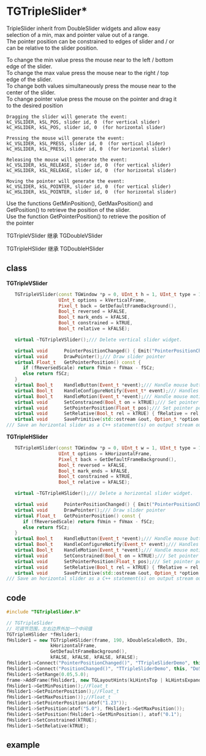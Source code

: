 <!-- TGTripleSlider.md --- 
;; 
;; Description: 
;; Author: Hongyi Wu(吴鸿毅)
;; Email: wuhongyi@qq.com 
;; Created: 二 11月  8 20:49:32 2016 (+0800)
;; Last-Updated: 三 9月 16 11:16:57 2020 (+0800)
;;           By: Hongyi Wu(吴鸿毅)
;;     Update #: 3
;; URL: http://wuhongyi.cn -->

# TGTripleSlider*

TripleSlider inherit from DoubleSlider widgets and allow easy        
selection of a min, max and pointer value out of a range.            
The pointer position can be constrained to edges of slider and / or  
can be relative to the slider position.                              

To change the min value press the mouse near to the left / bottom    
edge of the slider.                                                  
To change the max value press the mouse near to the right / top      
edge of the slider.                                                  
To change both values simultaneously press the mouse near to the     
center of the slider.                                                
To change pointer value press the mouse on the pointer and drag it   
to the desired position                                              

```
Dragging the slider will generate the event:                         
kC_VSLIDER, kSL_POS, slider id, 0  (for vertical slider)             
kC_HSLIDER, kSL_POS, slider id, 0  (for horizontal slider)           
                                                                     
Pressing the mouse will generate the event:                          
kC_VSLIDER, kSL_PRESS, slider id, 0  (for vertical slider)           
kC_HSLIDER, kSL_PRESS, slider id, 0  (for horizontal slider)         
                                                                     
Releasing the mouse will generate the event:                         
kC_VSLIDER, kSL_RELEASE, slider id, 0  (for vertical slider)         
kC_HSLIDER, kSL_RELEASE, slider id, 0  (for horizontal slider)       
                                                                     
Moving the pointer will generate the event:                          
kC_VSLIDER, kSL_POINTER, slider id, 0  (for vertical slider)         
kC_HSLIDER, kSL_POINTER, slider id, 0  (for horizontal slider)       
```

Use the functions GetMinPosition(), GetMaxPosition() and             
GetPosition() to retrieve the position of the slider.                
Use the function GetPointerPosition() to retrieve the position of    
the pointer


TGTripleVSlider 继承 TGDoubleVSlider

TGTripleHSlider 继承 TGDoubleHSlider


## class

**TGTripleVSlider**

```cpp
   TGTripleVSlider(const TGWindow *p = 0, UInt_t h = 1, UInt_t type = 1, Int_t id = -1,
                   UInt_t options = kVerticalFrame,
                   Pixel_t back = GetDefaultFrameBackground(),
                   Bool_t reversed = kFALSE,
                   Bool_t mark_ends = kFALSE,
                   Bool_t constrained = kTRUE,
                   Bool_t relative = kFALSE);

   virtual ~TGTripleVSlider();/// Delete vertical slider widget.

   virtual void      PointerPositionChanged() { Emit("PointerPositionChanged()"); } //*SIGNAL*
   virtual void      DrawPointer();/// Draw slider pointer
   virtual Float_t   GetPointerPosition() const {
      if (fReversedScale) return fVmin + fVmax - fSCz;
      else return fSCz;
   }
   virtual Bool_t    HandleButton(Event_t *event);/// Handle mouse button event in vertical slider.
   virtual Bool_t    HandleConfigureNotify(Event_t* event);/// Handles resize events for this widget.
   virtual Bool_t    HandleMotion(Event_t *event);/// Handle mouse motion event in vertical slider.
   virtual void      SetConstrained(Bool_t on = kTRUE);/// Set pointer position constrained in the slider range.
   virtual void      SetPointerPosition(Float_t pos);/// Set pointer position in scaled (real) value
   virtual void      SetRelative(Bool_t rel = kTRUE) { fRelative = rel; }
   virtual void      SavePrimitive(std::ostream &out, Option_t *option = "");
/// Save an horizontal slider as a C++ statement(s) on output stream out.   
```


**TGTripleHSlider**

```cpp
   TGTripleHSlider(const TGWindow *p = 0, UInt_t w = 1, UInt_t type = 1, Int_t id = -1,
                   UInt_t options = kHorizontalFrame,
                   Pixel_t back = GetDefaultFrameBackground(),
                   Bool_t reversed = kFALSE,
                   Bool_t mark_ends = kFALSE,
                   Bool_t constrained = kTRUE,
                   Bool_t relative = kFALSE);

   virtual ~TGTripleHSlider();/// Delete a horizontal slider widget.

   virtual void      PointerPositionChanged() { Emit("PointerPositionChanged()"); } //*SIGNAL*
   virtual void      DrawPointer();/// Draw slider pointer
   virtual Float_t   GetPointerPosition() const {
      if (fReversedScale) return fVmin + fVmax - fSCz;
      else return fSCz;
   }
   virtual Bool_t    HandleButton(Event_t *event);/// Handle mouse button event in horizontal slider widget.
   virtual Bool_t    HandleConfigureNotify(Event_t* event);/// Handles resize events for this widget.
   virtual Bool_t    HandleMotion(Event_t *event);/// Handle mouse motion event in horizontal slide widget.
   virtual void      SetConstrained(Bool_t on = kTRUE);/// Set pointer position constrained in the slider range.
   virtual void      SetPointerPosition(Float_t pos);/// Set pointer position in scaled (real) value
   virtual void      SetRelative(Bool_t rel = kTRUE) { fRelative = rel; }
   virtual void      SavePrimitive(std::ostream &out, Option_t *option = "");
/// Save an horizontal slider as a C++ statement(s) on output stream out.   
```

## code

```cpp
#include "TGTripleSlider.h"

// TGTripleSlider
// 可调节范围，左右边界外加一个中间值
TGTripleHSlider *fHslider1;
fHslider1 = new TGTripleHSlider(frame, 190, kDoubleScaleBoth, IDs,
				kHorizontalFrame,
				GetDefaultFrameBackground(),
				kFALSE, kFALSE, kFALSE, kFALSE);
fHslider1->Connect("PointerPositionChanged()", "TTripleSliderDemo", this, "DoSlider()");
fHslider1->Connect("PositionChanged()", "TTripleSliderDemo", this, "DoSlider()");
fHslider1->SetRange(0.05,5.0);
frame->AddFrame(fHslider1, new TGLayoutHints(kLHintsTop | kLHintsExpandX, 5, 5, 5, 5));
fHslider1->GetMinPosition();//Float_t
fHslider1->GetPointerPosition();//Float_t
fHslider1->GetMaxPosition());//Float_t
fHslider1->SetPointerPosition(atof("1.23"));
fHslider1->SetPosition(atof("5.0"), fHslider1->GetMaxPosition());
fHslider1->SetPosition(fHslider1->GetMinPosition(), atof("0.1");
fHslider1->SetConstrained(kTRUE);
fHslider1->SetRelative(kTRUE);	
```

## example




<!-- TGTripleSlider.md ends here -->
